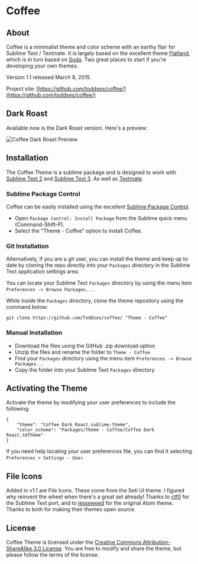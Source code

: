 # Coffee

## About

Coffee is a minimalist theme and color scheme with an earthy flair for Sublime Text / Textmate. It is largely based on the excellent theme [Flatland](https://github.com/thinkpixellab/flatland), which is in turn based on [Soda](https://github.com/buymeasoda/soda-theme). Two great places to start if you're developing your own themes.

Version 1.1 released March 8, 2015.

Project site: [https://github.com/toddses/coffee/](https://github.com/toddses/coffee/)

## Dark Roast

Available now is the Dark Roast version. Here's a preview:

![Coffee Dark Roast Preview](https://raw.github.com/toddses/coffee/master/screenshot.png)

## Installation

The Coffee Theme is a sublime package and is designed to work with [Sublime Text 2](http://www.sublimetext.com/2) and [Sublime Text 3](http://www.sublimetext.com/3). As well as [Textmate](http://macromates.com/).

### Sublime Package Control

Coffee can be easily installed using the excellent [Sublime Package Control](https://sublime.wbond.net/).

* Open `Package Control: Install Package` from the Sublime quick menu (Command-Shift-P).
* Select the "Theme - Coffee" option to install Coffee.

### Git Installation

Alternatively, if you are a git user, you can install the theme and keep up to date by cloning the repo directly into your `Packages` directory in the Sublime Text application settings area.

You can locate your Sublime Text `Packages` directory by using the menu item `Preferences -> Browse Packages...`.

While inside the `Packages` directory, clone the theme repository using the command below:

    git clone https://github.com/Toddses/coffee/ "Theme - Coffee"

### Manual Installation

* Download the files using the GitHub .zip download option
* Unzip the files and rename the folder to `Theme - Coffee`
* Find your `Packages` directory using the menu item  `Preferences -> Browse Packages...`
* Copy the folder into your Sublime Text `Packages` directory

## Activating the Theme

Activate the theme by modifying your user preferences to include the following:

    {
        "theme": "Coffee Dark Roast.sublime-theme",
        "color_scheme": "Packages/Theme - Coffee/Coffee Dark Roast.tmTheme"
    }

If you need help locating your user preferences file, you can find it selecting `Preferences > Settings - User`.

## File Icons

Added in v1.1 are File Icons. These come from the Seti UI theme. I figured why reinvent the wheel when there's a great set already! Thanks to [ctf0](https://github.com/ctf0/Seti_ST3) for the Sublime Text port, and to [jesseweed](https://github.com/jesseweed/seti-ui) for the original Atom theme. Thanks to both for making their themes open source.

## License

Coffee Theme is licensed under the [Creative Commons Attribution-ShareAlike 3.0 License](http://creativecommons.org/licenses/by-sa/3.0/). You are free to modify and share the theme, but please follow the terms of the license.
